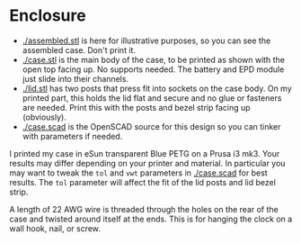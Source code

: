 # Enclosure

- [./assembled.stl](assembled.stl) is here for illustrative purposes, so you can see the assembled case. Don't print it.
- [./case.stl](case.stl) is the main body of the case, to be printed as shown with the open top facing up. No supports needed. The battery and EPD module just slide into their channels.
- [./lid.stl](lid.stl) has two posts that press fit into sockets on the case body. On my printed part, this holds the lid flat and secure and no glue or fasteners are needed. Print this with the posts and bezel strip facing up (obviously).
- [./case.scad](case.scad) is the OpenSCAD source for this design so you can tinker with parameters if needed.

I printed my case in eSun transparent Blue PETG on a Prusa i3 mk3. Your results may differ depending on your printer and material. In particular you may want to tweak the `tol` and `vwt` parameters in [./case.scad](case.scad) for best results. The `tol` parameter will affect the fit of the lid posts and lid bezel strip.

A length of 22 AWG wire is threaded through the holes on the rear of the case and twisted around itself at the ends. This is for hanging the clock on a wall hook, nail, or screw.